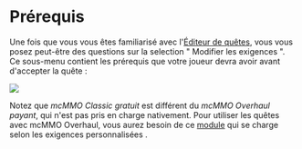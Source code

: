 # Prérequis

Une fois que vous vous êtes familiarisé avec l'[Éditeur de quêtes](https://pikamug.gitbook.io/quests/v/french-francais/configuration/quests-editor), vous vous posez peut-être des questions sur la selection " Modifier les exigences ". Ce sous-menu contient les prérequis que votre joueur devra avoir avant d'accepter la quête :

![](https://camo.githubusercontent.com/baf95d939116ee0410d58caf993de3e9d0e5777a376286697779d13ceb910001/68747470733a2f2f692e696d6775722e636f6d2f524f51666e38712e706e67)

Notez que _mcMMO Classic gratuit_ est différent du _mcMMO Overhaul payant_, qui n'est pas pris en charge nativement. Pour utiliser les quêtes avec mcMMO Overhaul, vous aurez besoin de ce [module](https://pikamug.gitbook.io/quests/v/french-francais/intermediaire/modules#mcmmo-overhaul) qui se charge selon les exigences personnalisées .
